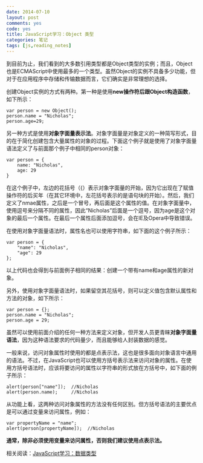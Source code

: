 ```yaml
---
date: 2014-07-10
layout: post
comments: yes
code: yes
title: JavaScript学习：Object 类型
categories: 笔记
tags: [js,reading_notes]
---
```


到目前为止，我们看到的大多数引用类型都是Object类型的实例；而且，Object也是ECMAScript中使用最多的一个类型。虽然Object的实例不具备多少功能，但对于在应用程序中存储和传输数据而言，它们确实是非常理想的选择。

创建Object实例的方式有两种。第一种是使用**new操作符后跟Object构造函数**，如下所示：

    var person = new Object();
    person.name = "Nicholas";
    person.age=29;

另一种方式是使用**对象字面量表示法**。对象字面量是对象定义的一种简写形式，目的在于简化创建包含大量属性的对象的过程。下面这个例子就是使用了对象字面量语法定义了与前面那个例子中相同的person对象：

    var person = {
        name: "Nicholas",
        age: 29
    }

在这个例子中，左边的花括号（{）表示对象字面量的开始，因为它出现在了赋值操作符的后买年（在其它环境中，左花括号表示的是语句块的开始）。然后，我们定义了nmae属性，之后是一个冒号，再后面是这个属性的值。在对象字面量中，使用逗号来分隔不同的属性，因此“Nicholas”后面是一个逗号，因为age是这个对象的最后一个属性。在最后一个属性后面添加逗号，会在IE及Opera中导致错误。

在使用对象字面量语法时，属性名也可以使用字符串，如下面的这个例子所示：

    var person = {
        "name": "Nicholas",
        "age": 29
    };

以上代码也会得到与前面例子相同的结果：创建一个带有name和age属性的新对象。

另外，使用对象字面量语法时，如果留空其花括号，则可以定义值包含默认属性和方法的对象，如下所示：

    var person = {};
    person.name = "Nicholas";
    person.age = 29;

虽然可以使用前面介绍的任何一种方法来定义对象，但开发人员更青睐**对象字面量语法**，因为这种语法要求的代码量少，而且能够给人封装数据的感觉。

一般来说，访问对象属性时使用的都是点表示法，这也是很多面向对象语言中通用的语法。不过，在JavaScript也可以使用方括号表示法来访问对象的属性。在使用方括号语法时，应该将要访问的属性以字符串的形式放在方括号中，如下面的例子所示：

    alert(person["name"]);  //Nicholas
    alert(person.name);     //Nicholas

从功能上看，这两种访问对象属性的方法没有任何区别。但方括号语法的主要优点是可以通过变量来访问属性，例如：

    var propertyName = "name";
    alert(person[propertyName]);  //Nicholas

**通常，除非必须使用变量来访问属性，否则我们建议使用点表示法。**

相关阅读：[JavaScript学习：数据类型](http://wangdaodao.github.com/2014-07-02/js-study-0004.html)
